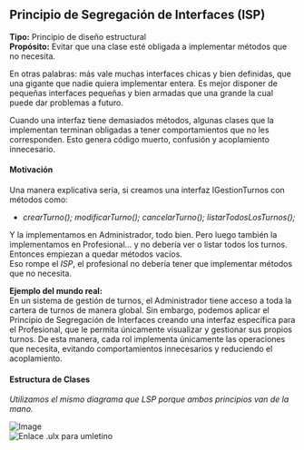 ## Principio de Segregación de Interfaces (ISP)
**Tipo:** Principio de diseño estructural  
**Propósito:** Evitar que una clase esté obligada a implementar métodos que no necesita.  

En otras palabras: más vale muchas interfaces chicas y bien definidas, que una gigante que nadie quiera implementar entera. Es mejor disponer de pequeñas interfaces pequeñas y bien armadas que una grande la cual puede dar
problemas a futuro.

Cuando una interfaz tiene demasiados métodos, algunas clases que la implementan terminan obligadas a tener comportamientos que no les corresponden. Esto genera código muerto, confusión y acoplamiento innecesario.  

#### Motivación

Una manera explicativa sería, si creamos una interfaz IGestionTurnos con métodos como: 
 - *crearTurno(); modificarTurno(); cancelarTurno(); listarTodosLosTurnos();*

Y la implementamos en Administrador, todo bien. Pero luego también la implementamos en Profesional… y no debería ver o listar todos los turnos.
Entonces empiezan a quedar métodos vacíos.  
Eso rompe el *ISP*, el profesional no debería tener que implementar métodos que no necesita.

**Ejemplo del mundo real:**  
En un sistema de gestión de turnos, el Administrador tiene acceso a toda la cartera de turnos de manera global. Sin embargo, podemos aplicar el Principio de Segregación de Interfaces creando una interfaz específica para el Profesional, que le permita únicamente visualizar y gestionar sus propios turnos.
De esta manera, cada rol implementa únicamente las operaciones que necesita, evitando comportamientos innecesarios y reduciendo el acoplamiento.

#### Estructura de Clases
 *Utilizamos el mismo diagrama que LSP porque ambos principios van de la mano.*
 
![Image](https://github.com/user-attachments/assets/116c84ef-10f3-4fdb-b52d-cd8dd19b20e5)  
![Enlace .ulx para umletino](https://drive.google.com/file/d/17uM2-D3AiBl-PfZ4q2oej-CEpi6hRrMe/view?usp=sharing)
